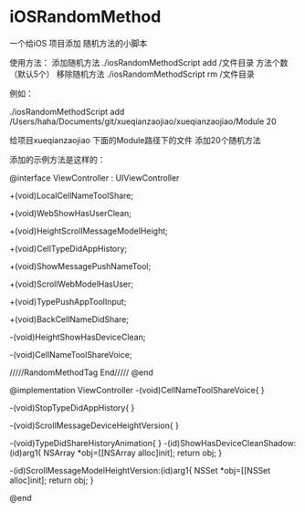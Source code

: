 # iOSRandomMethod
一个给iOS 项目添加 随机方法的小脚本

使用方法：
添加随机方法
./iosRandomMethodScript add /文件目录 方法个数（默认5个）
移除随机方法
./iosRandomMethodScript rm /文件目录

例如：

./iosRandomMethodScript add /Users/haha/Documents/git/xueqianzaojiao/xueqianzaojiao/Module 20

给项目xueqianzaojiao  下面的Module路径下的文件 添加20个随机方法  

添加的示例方法是这样的：

@interface ViewController : UIViewController

+(void)LocalCellNameToolShare;

+(void)WebShowHasUserClean;

+(void)HeightScrollMessageModelHeight;

+(void)CellTypeDidAppHistory;

+(void)ShowMessagePushNameTool;

+(void)ScrollWebModelHasUser;

+(void)TypePushAppToolInput;

+(void)BackCellNameDidShare;

-(void)HeightShowHasDeviceClean;

-(void)CellNameToolShareVoice;

/////RandomMethodTag End/////
@end

@implementation ViewController
-(void)CellNameToolShareVoice{
}

-(void)StopTypeDidAppHistory{
}

-(void)ScrollMessageDeviceHeightVersion{
}

-(void)TypeDidShareHistoryAnimation{
}
-(id)ShowHasDeviceCleanShadow:(id)arg1{
NSArray *obj=[[NSArray alloc]init];
return obj;
}

-(id)ScrollMessageModelHeightVersion:(id)arg1{
NSSet *obj=[[NSSet alloc]init];
return obj;
}

@end


